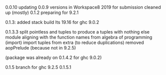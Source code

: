 0.0.10
    updating 0.0.9 versions in Workspace8 2019 for submission
    cleaned up (mostly)
0.1.2 preparing for 9.2.1
  
0.1.3: added stack build lts 19.16 for ghc 9.0.2

0.1.3.3 split pointless and tuples to produce a tuples with nothing else module 
    aligning with the function names from algebra of programming (import)
    import tuples from extra (to reduce duplications)
    removed aopPrelude (because not in 9.2.5)

(package was already on 0.1.4.2 for ghc 9.0.2)

0.1.5 branch for ghc 9.2.5
0.1.5.1